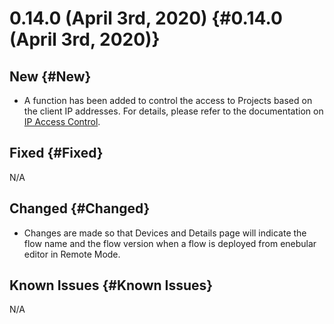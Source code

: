 # 0.14.0 (April 3rd, 2020) {#0.14.0 (April 3rd, 2020)}

## New {#New}

- A function has been added to control the access to Projects based on the client IP addresses. For details, please refer to the documentation on [IP Access Control](../../Project/IPAccessControl.md).


## Fixed {#Fixed}

N/A

## Changed {#Changed}

- Changes are made so that Devices and Details page will indicate the flow name and the flow version when a flow is deployed from enebular editor in Remote Mode.

## Known Issues {#Known Issues}

N/A
